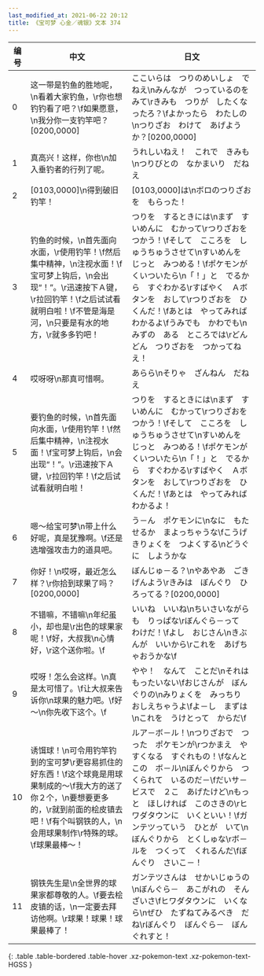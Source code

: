 ```yaml
---
last_modified_at: 2021-06-22 20:12
title: 《宝可梦 心金／魂银》文本 374
---
```

| 编号 | 中文 | 日文 |
| ---- | ---- | ---- |
| 0 | 这一带是钓鱼的胜地呢，\n看着大家钓鱼，\r你也想钓钓看了吧？\f如果愿意，\n我分你一支钓竿吧？[0200,0000] | ここいらは　つりのめいしょ　でねえ\nみんなが　つっているのを　みて\rきみも　つりが　したくなったろ？\fよかったら　わたしの\nつりざお　わけて　あげようか？[0200,0000] |
| 1 | 真高兴！这样，你也\n加入垂钓者的行列了呢。 | うれしいねえ！　これで　きみも\nつりびとの　なかまいり　だねえ |
| 2 | [0103,0000]\n得到破旧钓竿！ | [0103,0000]は\nボロのつりざおを　もらった！ |
| 3 | 钓鱼的时候，\n首先面向水面，\r使用钓竿！\f然后集中精神，\n注视水面！\f宝可梦上钩后，\n会出现“！”。\r迅速按下Ａ键，\r拉回钓竿！\f之后试试看就明白啦！\f不管是海是河，\n只要是有水的地方，\r就多多钓吧！ | つりを　するときには\nまず　すいめんに　むかって\rつりざおを　つかう！\fそして　こころを　しゅうちゅうさせて\nすいめんを　じっと　みつめる！\fポケモンが　くいついたら\n「！」と　でるから　すぐわかる\rすばやく　Ａボタンを　おして\rつりざおを　ひくんだ！\fあとは　やってみれば　わかるよ\fうみでも　かわでも\nみずの　ある　ところでは\rどんどん　つりざおを　つかってねえ！ |
| 4 | 哎呀呀\n那真可惜啊。 | あらら\nそりゃ　ざんねん　だねえ |
| 5 | 要钓鱼的时候，\n首先面向水面，\r使用钓竿！\f然后集中精神，\n注视水面！\f宝可梦上钩后，\n会出现“！”。\r迅速按下Ａ键，\r拉回钓竿！\f之后试试看就明白啦！ | つりを　するときには\nまず　すいめんに　むかって\rつりざおを　つかう！\fそして　こころを　しゅうちゅうさせて\nすいめんを　じっと　みつめる！\fポケモンが　くいついたら\n「！」と　でるから　すぐわかる\rすばやく　Ａボタンを　おして\rつりざおを　ひくんだ！\fあとは　やってみれば　わかるよ！ |
| 6 | 嗯～给宝可梦\n带上什么好呢，真是犹豫啊。\f还是选增强攻击力的道具吧。 | う－ん　ポケモンに\nなに　もたせるか　まよっちゃうな\fこうげきりょくを　つよくする\nどうぐに　しようかな |
| 7 | 你好！\n哎呀，最近怎么样？\r你拾到球果了吗？[0200,0000] | ぼんじゅ－る？\nやあやあ　ごきげんよう\rきみは　ぼんぐり　ひろってる？[0200,0000] |
| 8 | 不错嘛，不错嘛\n年纪虽小，却也是\r出色的球果家呢！\f好，大叔我\n心情好，\r这个送你啦。\f | いいね　いいね\nちいさいながらも　りっぱな\rぼんぐら－って　わけだ！\fよし　おじさん\nきぶんが　いいから\rこれを　あげちゃおうかな\f |
| 9 | 哎呀！怎么会这样。\n真是太可惜了。\f让大叔来告诉你\n球果的魅力吧。\f好～\n你先收下这个。\f | やや！　なんて　ことだ\nそれは　もったいない\fおじさんが　ぼんぐりの\nみりょくを　みっちり　おしえちゃうよ\fよ－し　まずは\nこれを　うけとって　からだ\f |
| 10 | 诱饵球！\n可令用钓竿钓到的宝可梦\r更容易抓住的好东西！\f这个球竟是用球果制成的～\f我大方的送了你２个，\n要想要更多的，\r就到前面的桧皮镇去吧！\f有个叫钢铁的人，\n会用球果制作\r特殊的球。\f球果最棒～！ | ルア－ボ－ル！\nつりざおで　つった　ポケモンが\rつかまえ　やすくなる　すぐれもの！\fなんと　この　ボ－ル\nぼんぐりから　つくられて　いるのだ－\fだいサ－ビスで　２こ　あげたけど\nもっと　ほしければ　このさきの\rヒワダタウンに　いくといい！\fガンテツっていう　ひとが　いて\nぼんぐりから　とくしゅな\rボ－ルを　つくって　くれるんだ\fぼんぐり　さいこ－！ |
| 11 | 钢铁先生是\n全世界的球果家都尊敬的人。\f要去桧皮镇的话，\n一定要去拜访他啊。\r球果！球果！球果最棒了！ | ガンテツさんは　せかいじゅうの\nぼんぐら－　あこがれの　そんざいさ\fヒワダタウンに　いくなら\nぜひ　たずねてみるべき　だね\rぼんぐり　ぼんぐら－　ぼんぐれすと！ |
{: .table .table-bordered .table-hover .xz-pokemon-text .xz-pokemon-text-HGSS }